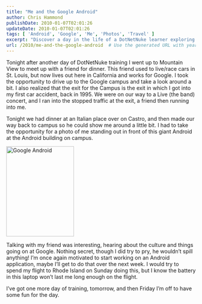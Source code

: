 ```yaml
---
title: "Me and the Google Android"
author: Chris Hammond
publishDate: 2010-01-07T02:01:26
updateDate: 2010-01-07T02:01:26
tags: [ 'Android', 'Google', 'Me', 'Photos', 'Travel' ]
excerpt: "Discover a day in the life of a DotNetNuke learner exploring the Google campus and getting inspired to create an Android app after dinner in Mountain View."
url: /2010/me-and-the-google-android  # Use the generated URL with year
---
```

<p>Tonight after another day of DotNetNuke training I went up to Mountain View to meet up with a friend for dinner. This friend used to live/race cars in St. Louis, but now lives out here in California and works for Google. I took the opportunity to drive up to the Google campus and take a look around a bit. I also realized that the exit for the Campus is the exit in which I got into my first car accident, back in 1995. We were on our way to a Live (the band) concert, and I ran into the stopped traffic at the exit, a friend then running into me.</p>  <p>Tonight we had dinner at an Italian place over on Castro, and then made our way back to campus so he could show me around a little bit. I had to take the opportunity for a photo of me standing out in front of this giant Android at the Android building on campus.</p>  <p><a href="https://www.flickr.com/photos/chammond/4253459266/"><img border="0" alt="Google Android" src="https://farm5.static.flickr.com/4038/4253459266_04983d7684_m.jpg" width="180" height="240" /></a></p>  <p>Talking with my friend was interesting, hearing about the culture and things going on at Google. Nothing secret, though I did try to pry, he wouldn’t spill anything! I’m once again motivated to start working on an Android application, maybe I’ll get to do that over the next week. I would try to spend my flight to Rhode Island on Sunday doing this, but I know the battery in this laptop won’t last me long enough on the flight. </p>  <p>I’ve got one more day of training, tomorrow, and then Friday I’m off to have some fun for the day.</p>



